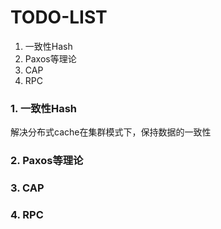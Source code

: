 # TODO-LIST
1. 一致性Hash
2. Paxos等理论
3. CAP
4. RPC

### 1. 一致性Hash
解决分布式cache在集群模式下，保持数据的一致性

### 2. Paxos等理论


### 3. CAP


### 4. RPC



